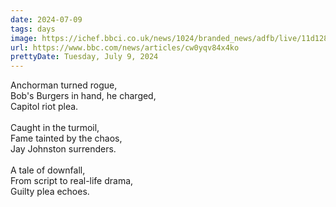 ```yaml
---
date: 2024-07-09
tags: days
image: https://ichef.bbci.co.uk/news/1024/branded_news/adfb/live/11d12820-3d51-11ef-8fde-611ebead6fc2.jpg
url: https://www.bbc.com/news/articles/cw0yqv84x4ko
prettyDate: Tuesday, July 9, 2024
---
```

Anchorman turned rogue,<br>Bob's Burgers in hand, he charged,<br>Capitol riot plea.<br><br>Caught in the turmoil,<br>Fame tainted by the chaos,<br>Jay Johnston surrenders.<br><br>A tale of downfall,<br>From script to real-life drama,<br>Guilty plea echoes.